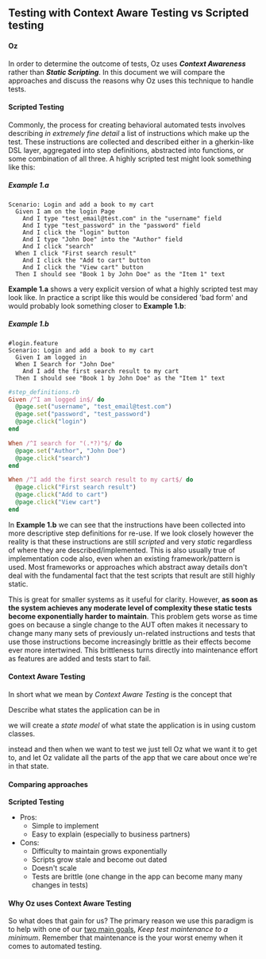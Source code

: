 
## Testing with Context Aware Testing vs Scripted testing

#### Oz
In order to determine the outcome of tests, Oz uses ***Context Awareness*** rather than ***Static Scripting***. In this document we will compare the approaches and discuss the reasons why Oz uses this technique to handle tests.


#### Scripted Testing

Commonly, the process for creating behavioral automated tests involves describing _in extremely fine detail_ a list of instructions which make up the test. These instructions are collected and described either in a gherkin-like DSL layer, aggregated into step definitions, abstracted into functions, or some combination of all three. A highly scripted test might look something like this:

##### Example 1.a
```gherkin
Scenario: Login and add a book to my cart
  Given I am on the login Page
    And I type "test_email@test.com" in the "username" field
    And I type "test_password" in the "password" field
    And I click the "login" button
    And I type "John Doe" into the "Author" field
    And I click "search"
  When I click "First search result"
    And I click the "Add to cart" button
    And I click the "View cart" button
  Then I should see "Book 1 by John Doe" as the "Item 1" text
```

**Example 1.a** shows a very explicit version of what a highly scripted test may look like. In practice a script like this would be considered 'bad form' and would probably look something closer to **Example 1.b**:

##### Example 1.b
```gherkin
#login.feature
Scenario: Login and add a book to my cart
  Given I am logged in
  When I Search for "John Doe"
    And I add the first search result to my cart
  Then I should see "Book 1 by John Doe" as the "Item 1" text
```
```ruby
#step_definitions.rb
Given /^I am logged in$/ do
  @page.set("username", "test_email@test.com")
  @page.set("password", "test_password")
  @page.click("login")
end

When /^I search for "(.*?)"$/ do
  @page.set("Author", "John Doe")
  @page.click("search")
end

When /^I add the first search result to my cart$/ do
  @page.click("First search result")
  @page.click("Add to cart")
  @page.click("View cart")
end
```

In **Example 1.b** we can see that the instructions have been collected into more descriptive step definitions for re-use. If we look closely however the reality is that these instructions are still _scripted_ and very _static_ regardless of where they are described/implemented. This is also usually true of implementation code also, even when an existing framework/pattern is used. Most frameworks or approaches which abstract away details don't deal with the fundamental fact that the test scripts that result are still highly static.

This is great for smaller systems as it useful for clarity. However, **as soon as the system achieves any moderate level of complexity these static tests become exponentially harder to maintain**. This problem gets worse as time goes on because a single change to the AUT often makes it necessary to change many many sets of previously un-related instructions and tests that use those instructions become increasingly brittle as their effects become ever more intertwined. This brittleness turns directly into maintenance effort as features are added and tests start to fail.




#### Context Aware Testing
In short what we mean by _Context Aware Testing_ is the concept that

Describe what states the application can be in

we will create a _state model_ of what state the application is in using custom classes.

 instead  and then when we want to test we just tell Oz what we want it to get to, and let Oz validate all the parts of the app that we care about once we're in that state.






#### Comparing approaches

**Scripted Testing**

- Pros:
    - Simple to implement
    - Easy to explain (especially to business partners)
- Cons:
    - Difficulty to maintain grows exponentially
    - Scripts grow stale and become out dated
    - Doesn't scale
    - Tests are brittle (one change in the app can become many many changes in tests)




#### Why Oz uses Context Aware Testing
So what does that gain for us? The primary reason we use this paradigm is to help with one of our [two main goals](Home-Page), _Keep test maintenance to a minimum_. Remember that maintenance is the your worst enemy when it comes to automated testing.

